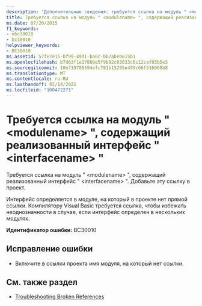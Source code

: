 ```yaml
---
description: 'Дополнительные сведения: требуется ссылка на модуль " <modulename> ", содержащий реализованный интерфейс " <interfacename> "'
title: Требуется ссылка на модуль " <modulename> ", содержащий реализованный интерфейс " <interfacename> "
ms.date: 07/20/2015
f1_keywords:
- vbc30010
- bc30010
helpviewer_keywords:
- BC30010
ms.assetid: 57fe7e15-bf99-49d1-ba6c-bb7abeb615b1
ms.openlocfilehash: b7d63f1e17880e5f9b92c03033c6c12caf85b5e3
ms.sourcegitcommit: 10e719780594efc781b15295e499c66f316068b8
ms.translationtype: MT
ms.contentlocale: ru-RU
ms.lasthandoff: 02/14/2021
ms.locfileid: "100472271"
---
```

# <a name="reference-required-to-module-modulename-containing-the-implemented-interface-interfacename"></a>Требуется ссылка на модуль " \<modulename> ", содержащий реализованный интерфейс " \<interfacename> "

Требуется ссылка на модуль " \<modulename> ", содержащий реализованный интерфейс " \<interfacename> ". Добавьте эту ссылку в проект.  
  
 Интерфейс определяется в модуле, на который в проекте нет прямой ссылки. Компилятору Visual Basic требуется ссылка, чтобы избежать неоднозначности в случае, если интерфейс определен в нескольких модулях.  
  
 **Идентификатор ошибки:** BC30010  
  
## <a name="to-correct-this-error"></a>Исправление ошибки  
  
- Включите в ссылки проекта имя модуля, на который нет ссылки.  
  
## <a name="see-also"></a>См. также раздел

- [Troubleshooting Broken References](/visualstudio/ide/troubleshooting-broken-references)
